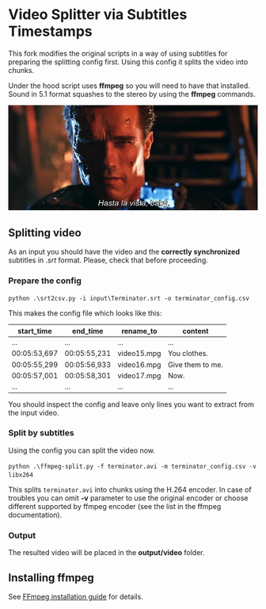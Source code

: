 # Video Splitter via Subtitles Timestamps

This fork modifies the original scripts in a way of using subtitles for preparing the splitting config first. Using this config it splits the video into chunks.

Under the hood script uses **ffmpeg** so you will need to have that installed. Sound in 5.1 format squashes to the stereo by using the **ffmpeg** commands.

![terminator](/img/terminator.jpg)

## Splitting video

As an input you should have the video and the **correctly synchronized** subtitles in *.srt* format. Please, check that before proceeding.

### Prepare the config

`python .\srt2csv.py -i input\Terminator.srt -o terminator_config.csv`

This makes the config file which looks like this:

|start_time|end_time|rename_to|content|
|-|-|-|-|
|...|...|...|...|
|00:05:53,697|	00:05:55,231|	video15.mpg|	You clothes.|
|00:05:55,299|	00:05:56,933|	video16.mpg|	Give them to me.|
|00:05:57,001|	00:05:58,301|	video17.mpg|	Now.|
|...|...|...|...|

You should inspect the config and leave only lines you want to extract from the input video.

### Split by subtitles

Using the config you can split the video now.

`python .\ffmpeg-split.py -f terminator.avi -m terminator_config.csv -v libx264`

This splits `terminator.avi` into chunks using the H.264 encoder. In case of troubles you can omit **-v** parameter to use the original encoder or choose different supported by ffmpeg encoder (see the list in the ffmpeg documentation).

### Output

The resulted video will be placed in the **output/video** folder.

## Installing ffmpeg

See [FFmpeg installation guide](https://www.ffmpeg.org/download.html) for details.

